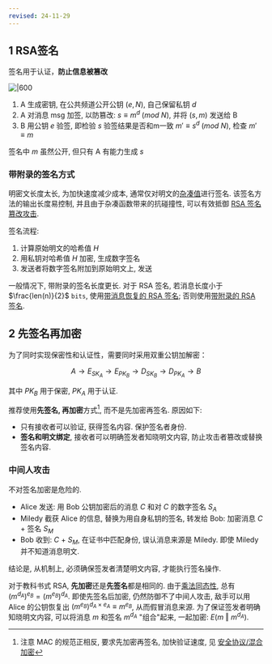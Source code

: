 ```yaml
---
revised: 24-11-29
---
```


## 1 RSA签名

签名用于认证，**防止信息被篡改**

![|600](../../../../attach/密码学_RSA签名.png)

1. A 生成密钥, 在公共频道公开公钥 $(e, N)$, 自己保留私钥 $d$
2. A 对消息 msg 加签, 以防篡改: $s \equiv m^{d}\; (mod\ N)$, 并将 ${} (s, m) {}$ 发送给 B
3. B 用公钥 $e$ 验签, 即检验 $s$ 验签结果是否和m一致 $m' \equiv s^{d}\; (mod\ N)$, 检查 $m'\equiv m$

签名中 $m$ 虽然公开, 但只有 A 有能力生成 $s$

### 带附录的签名方式

明密文长度太长, 为加快速度减少成本, 通常仅对明文的[杂凑值](../../消息摘要/消息摘要.md)进行签名. 该签名方法的输出长度易控制, 并且由于杂凑函数带来的抗碰撞性, 可以有效抵御 [RSA 签名篡改攻击](RSA-攻击/RSA%20CCA%20攻击.md).

签名流程:
1. 计算原始明文的哈希值 $H$
2. 用私钥对哈希值 $H$ 加密, 生成数字签名
4. 发送者将数字签名附加到原始明文上, 发送

一般情况下, 带附录的签名长度更长. 对于 RSA 签名, 若消息长度小于 $\frac{len(n)}{2}$ `bits`, 使用[带消息恢复的 RSA 签名](../数字签名/数字签名.md); 否则使用[带附录的 RSA 签名](../数字签名/数字签名.md).

## 2 先签名再加密

为了同时实现保密性和认证性，需要同时采用双重公钥加解密：

$$A\longrightarrow E_{SK_{A}} \longrightarrow E_{PK_{B}}\longrightarrow D_{SK_{B}}\longrightarrow D_{PK_{A}} \longrightarrow B$$

其中 $PK_{B}$ 用于保密, $PK_{A}$ 用于认证.  

推荐使用**先签名, 再加密**方式[^1], 而不是先加密再签名. 原因如下:
- 只有接收者可以验证, 获得签名内容. 保护签名者身份.
- **签名和明文绑定**, 接收者可以明确签发者知晓明文内容, 防止攻击者篡改或替换签名内容.

[^1]: 注意 MAC 的规范正相反, 要求先加密再签名, 加快验证速度, 见 [安全协议/混合加密](Security/密码学/安全协议/混合加密.md)

### 中间人攻击

不对签名加密是危险的.

- Alice 发送: 用 Bob 公钥加密后的消息 $C$ 和对 $C$ 的数字签名 $S_{A}$
- Miledy 截获 Alice 的信息, 替换为用自身私钥的签名, 转发给 Bob: 加密消息 $C$ + 签名 $S_{M}$
- Bob 收到: $C$ + $S_M$, 在证书中匹配身份, 误认消息来源是 Miledy. 即使 Miledy 并不知道消息明文.

结论是, 从机制上, 必须确保签发者清楚明文内容, 才能执行签名操作.

对于教科书式 RSA, **先加密**还是**先签名**都是相同的. 由于[乘法同态性](RSA-攻击/RSA%20CCA%20攻击.md), 总有 $(m^{d_{A}})^{e_{B}}=(m^{e_{B}})^{d_{A}}$. 即使先签名后加密, 仍然防御不了中间人攻击, 敌手可以用 Alice 的公钥恢复出 $(m^{e_{B}})^{d_{A}\times e_{A}}\equiv m^{e_{B}}$, 从而假冒消息来源. 为了保证签发者明确知晓明文内容, 可以将消息 $m$ 和签名 $m^{d_{A}}$ "组合"起来, 一起加密: $E(m\ \Vert\ m^{d_{A}})$.

